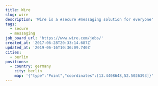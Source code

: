```yaml
---
title: Wire
slug: wire
description: 'Wire is a #secure #messaging solution for everyone'
tags:
  - secure
  - messaging
job_board_url: 'https://www.wire.com/jobs/'
created_at: '2017-06-28T20:33:14.687Z'
updated_at: '2019-06-16T10:36:09.740Z'
cities:
  - berlin
positions:
  - country: germany
    city: berlin
    map: '{"type":"Point","coordinates":[13.4408648,52.5026393]}'
---
```


